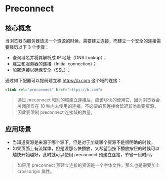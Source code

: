 # Preconnect
## 核心概念
当浏览器向服务器请求一个资源的时候，需要建立连接，而建立一个安全的连接需要经历以下 3 个步骤：

* 查询域名并将其解析成 IP 地址（DNS Lookup）；
* 建立和服务器的连接（Initial connection）；
* 加密连接以确保安全（SSL）；

通过如下配置可以提前建立和 https://b.com 这个域的连接：
```html
<link rel="preconnect" href="https://b.com">
```
> 通过 preconnect 和别的域建立连接后，应该尽快的使用它，因为浏览器会关闭所有在 10 秒内未使用的连接。不必要的预连接会延迟其他重要资源，因此要限制 preconnect 连接域的数量。

## 应用场景

* 当知道资源是来源于哪个源下，但是对于加载哪个资源不是很明确的时候，
* 如果页面上有流媒体，但是没那么快播放，又希望当按下播放按钮的时候可以越快开始越好，此时就可以使用 preconnect 预建立连接，节省一段时间。
> 如果用 preconnect 预建立连接的资源是一个字体文件，那么也是需要加上 crossorigin 属性。
